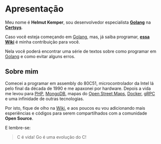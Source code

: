 # Apresentação

Meu nome é **Helmut Kemper**, sou desenvolvedor especialista **[Golang](https://golang.org/)** na **[Certsys](https://www.certsys.com.br/)**.

Caso você esteja começando em [Golang](https://golang.org/), mas, já saiba programar, [**essa Wiki**](https://github.com/helmutkemper/golang.solid.kiss.complexity.measure/wiki) é minha contribuição para você.

Nela você poderá encontrar uma série de textos sobre como programar em [Golang](https://golang.org/) e como evitar alguns erros.

## Sobre mim

Comecei a programar em assembly do 80C51, microcontrolador da Intel lá pelo final da década de 1990 e me apaxonei por hardware. Depois a vida me levou para [PHP](https://www.php.net/), [MongoDB](https://www.mongodb.com/), mapas do [Open Street Maps](https://www.openstreetmap.org/), [Docker](https://www.docker.com/), [gRPC](https://grpc.io/) e uma infinidade de outras tecnologias.

Por isto, fique de olho na [Wiki](https://github.com/helmutkemper/golang.solid.kiss.complexity.measure/wiki), e aos poucos eu vou adicionando mais esperiências e códigos para serem compartilhados com a comunidade **Open Source**.

E lembre-se:
> C é vida! Go é uma evolução do C!

<!--
**helmutkemper/helmutkemper** is a ✨ _special_ ✨ repository because its `README.md` (this file) appears on your GitHub profile.

Here are some ideas to get you started:

- 🔭 I’m currently working on ...
- 🌱 I’m currently learning ...
- 👯 I’m looking to collaborate on ...
- 🤔 I’m looking for help with ...
- 💬 Ask me about ...
- 📫 How to reach me: ...
- 😄 Pronouns: ...
- ⚡ Fun fact: ...
-->
